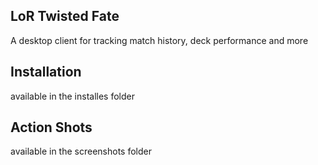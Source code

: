 ## LoR Twisted Fate

A desktop client for tracking match history, deck performance and more

## Installation

available in the installes folder

## Action Shots

available in the screenshots folder
